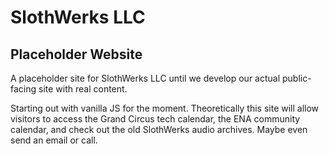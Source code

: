 # SlothWerks LLC
## Placeholder Website

A placeholder site for SlothWerks LLC until we develop our actual public-facing site with real content.

Starting out with vanilla JS for the moment.  Theoretically this site will allow visitors to access the Grand Circus tech calendar, the ENA community calendar, and check out the old SlothWerks audio archives.  Maybe even send an email or call.
